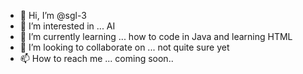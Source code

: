 - 👋 Hi, I’m @sgl-3
- 👀 I’m interested in ... AI
- 🌱 I’m currently learning ... how to code in Java and learning HTML
- 💞️ I’m looking to collaborate on ... not quite sure yet
- 📫 How to reach me ... coming soon..

<!---
sgl-3/sgl-3 is a ✨ special ✨ repository because its `README.md` (this file) appears on your GitHub profile.
You can click the Preview link to take a look at your changes.
--->
